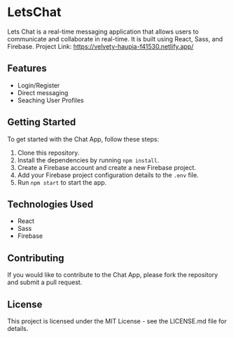 # LetsChat

Lets Chat is a real-time messaging application that allows users to communicate and collaborate in real-time. It is built using React, Sass, and Firebase.
Project Link: https://velvety-haupia-f41530.netlify.app/

## Features
- Login/Register
- Direct messaging
- Seaching User Profiles

## Getting Started

To get started with the Chat App, follow these steps:

1. Clone this repository.
2. Install the dependencies by running `npm install`.
3. Create a Firebase account and create a new Firebase project.
4. Add your Firebase project configuration details to the `.env` file.
5. Run `npm start` to start the app.

## Technologies Used

- React
- Sass
- Firebase

## Contributing

If you would like to contribute to the Chat App, please fork the repository and submit a pull request.

## License

This project is licensed under the MIT License - see the LICENSE.md file for details.
